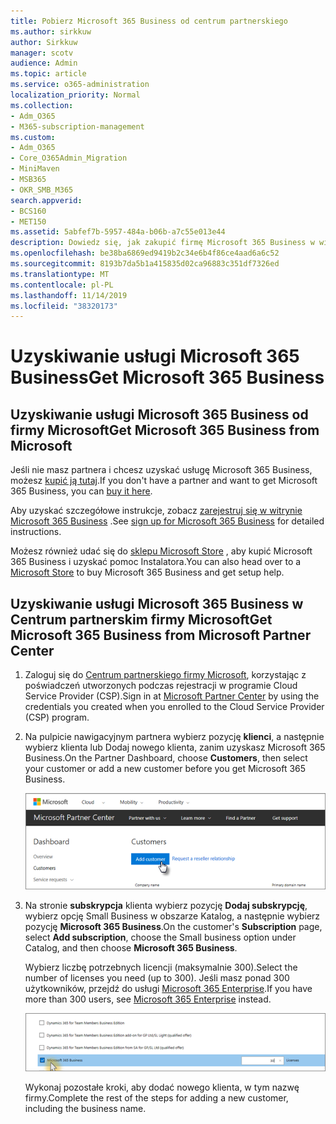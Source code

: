 ```yaml
---
title: Pobierz Microsoft 365 Business od centrum partnerskiego
ms.author: sirkkuw
author: Sirkkuw
manager: scotv
audience: Admin
ms.topic: article
ms.service: o365-administration
localization_priority: Normal
ms.collection:
- Adm_O365
- M365-subscription-management
ms.custom:
- Adm_O365
- Core_O365Admin_Migration
- MiniMaven
- MSB365
- OKR_SMB_M365
search.appverid:
- BCS160
- MET150
ms.assetid: 5abfef7b-5957-484a-b06b-a7c55e013e44
description: Dowiedz się, jak zakupić firmę Microsoft 365 Business w witrynie Microsoft Partner Center.
ms.openlocfilehash: be38ba6869ed9419b2c34e6b4f86ce4aad6a6c52
ms.sourcegitcommit: 8193b7da5b1a415835d02ca96883c351df7326ed
ms.translationtype: MT
ms.contentlocale: pl-PL
ms.lasthandoff: 11/14/2019
ms.locfileid: "38320173"
---
```

# <a name="get-microsoft-365-business"></a><span data-ttu-id="0cdab-103">Uzyskiwanie usługi Microsoft 365 Business</span><span class="sxs-lookup"><span data-stu-id="0cdab-103">Get Microsoft 365 Business</span></span>

## <a name="get-microsoft-365-business-from-microsoft"></a><span data-ttu-id="0cdab-104">Uzyskiwanie usługi Microsoft 365 Business od firmy Microsoft</span><span class="sxs-lookup"><span data-stu-id="0cdab-104">Get Microsoft 365 Business from Microsoft</span></span>

<span data-ttu-id="0cdab-105">Jeśli nie masz partnera i chcesz uzyskać usługę Microsoft 365 Business, możesz [kupić ją tutaj](https://www.microsoft.com/en-US/microsoft-365/business).</span><span class="sxs-lookup"><span data-stu-id="0cdab-105">If you don't have a partner and want to get Microsoft 365 Business, you can [buy it here](https://www.microsoft.com/en-US/microsoft-365/business).</span></span>

<span data-ttu-id="0cdab-106">Aby uzyskać szczegółowe instrukcje, zobacz [zarejestruj się w witrynie Microsoft 365 Business](sign-up.md) .</span><span class="sxs-lookup"><span data-stu-id="0cdab-106">See [sign up for Microsoft 365 Business](sign-up.md) for detailed instructions.</span></span>

<span data-ttu-id="0cdab-107">Możesz również udać się do [sklepu Microsoft Store](https://www.microsoft.com/en-us/store/locations/find-a-store?icid=en_US_Store_UH_FAS) , aby kupić Microsoft 365 Business i uzyskać pomoc Instalatora.</span><span class="sxs-lookup"><span data-stu-id="0cdab-107">You can also head over to a [Microsoft Store](https://www.microsoft.com/en-us/store/locations/find-a-store?icid=en_US_Store_UH_FAS) to buy Microsoft 365 Business and get setup help.</span></span>
  
## <a name="get-microsoft-365-business-from-microsoft-partner-center"></a><span data-ttu-id="0cdab-108">Uzyskiwanie usługi Microsoft 365 Business w Centrum partnerskim firmy Microsoft</span><span class="sxs-lookup"><span data-stu-id="0cdab-108">Get Microsoft 365 Business from Microsoft Partner Center</span></span>

1. <span data-ttu-id="0cdab-109">Zaloguj się do [Centrum partnerskiego firmy Microsoft](https://go.microsoft.com/fwlink/p/?linkid=849910), korzystając z poświadczeń utworzonych podczas rejestracji w programie Cloud Service Provider (CSP).</span><span class="sxs-lookup"><span data-stu-id="0cdab-109">Sign in at [Microsoft Partner Center](https://go.microsoft.com/fwlink/p/?linkid=849910) by using the credentials you created when you enrolled to the Cloud Service Provider (CSP) program.</span></span> 
    
2. <span data-ttu-id="0cdab-110">Na pulpicie nawigacyjnym partnera wybierz pozycję **klienci**, a następnie wybierz klienta lub Dodaj nowego klienta, zanim uzyskasz Microsoft 365 Business.</span><span class="sxs-lookup"><span data-stu-id="0cdab-110">On the Partner Dashboard, choose **Customers**, then select your customer or add a new customer before you get Microsoft 365 Business.</span></span>
    
    ![W centrum partnerów firmy Microsoft Dodaj odbiorcę.](media/ec807d07-bbd2-411f-8fe1-c644cf9a3882.png)
  
3. <span data-ttu-id="0cdab-112">Na stronie **subskrypcja** klienta wybierz pozycję **Dodaj subskrypcję**, wybierz opcję Small Business w obszarze Katalog, a następnie wybierz pozycję **Microsoft 365 Business**.</span><span class="sxs-lookup"><span data-stu-id="0cdab-112">On the customer's **Subscription** page, select **Add subscription**, choose the Small business option under Catalog, and then choose **Microsoft 365 Business**.</span></span>
    
    <span data-ttu-id="0cdab-113">Wybierz liczbę potrzebnych licencji (maksymalnie 300).</span><span class="sxs-lookup"><span data-stu-id="0cdab-113">Select the number of licenses you need (up to 300).</span></span> <span data-ttu-id="0cdab-114">Jeśli masz ponad 300 użytkowników, przejdź do usługi [Microsoft 365 Enterprise](https://go.microsoft.com/fwlink/p/?linkid=862316).</span><span class="sxs-lookup"><span data-stu-id="0cdab-114">If you have more than 300 users, see [Microsoft 365 Enterprise](https://go.microsoft.com/fwlink/p/?linkid=862316) instead.</span></span> 
    
    ![Na stronie Nowa subskrypcja wybierz małą firmę.](media/52d99e89-2175-4974-84bb-dd626048541b.png)
  
    <span data-ttu-id="0cdab-116">Wykonaj pozostałe kroki, aby dodać nowego klienta, w tym nazwę firmy.</span><span class="sxs-lookup"><span data-stu-id="0cdab-116">Complete the rest of the steps for adding a new customer, including the business name.</span></span>
    


